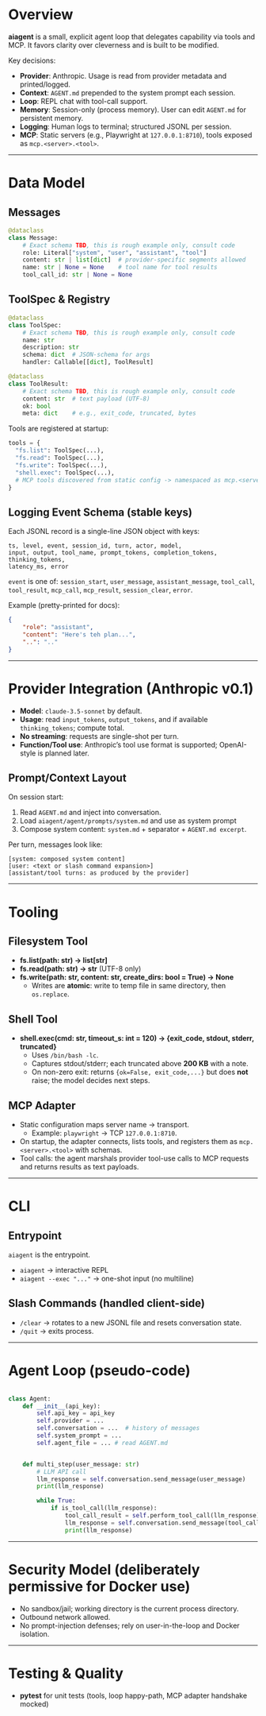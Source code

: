 # Overview
**aiagent** is a small, explicit agent loop that delegates capability via tools and MCP. It favors clarity over cleverness and is built to be modified.

Key decisions:
- **Provider**: Anthropic. Usage is read from provider metadata and printed/logged.
- **Context**: `AGENT.md` prepended to the system prompt each session.
- **Loop**: REPL chat with tool-call support.
- **Memory**: Session-only (process memory). User can edit `AGENT.md` for persistent memory.
- **Logging**: Human logs to terminal; structured JSONL per session.
- **MCP**: Static servers (e.g., Playwright at `127.0.0.1:8710`), tools exposed as `mcp.<server>.<tool>`.

---

# Data Model

## Messages
```python
@dataclass
class Message:
    # Exact schema TBD, this is rough example only, consult code
    role: Literal["system", "user", "assistant", "tool"]
    content: str | list[dict]  # provider-specific segments allowed
    name: str | None = None    # tool name for tool results
    tool_call_id: str | None = None
```

## ToolSpec & Registry
```python
@dataclass
class ToolSpec:
    # Exact schema TBD, this is rough example only, consult code
    name: str
    description: str
    schema: dict  # JSON-schema for args
    handler: Callable[[dict], ToolResult]

@dataclass
class ToolResult:
    # Exact schema TBD, this is rough example only, consult code
    content: str  # text payload (UTF-8)
    ok: bool
    meta: dict    # e.g., exit_code, truncated, bytes
```

Tools are registered at startup:
```python
tools = {
  "fs.list": ToolSpec(...),
  "fs.read": ToolSpec(...),
  "fs.write": ToolSpec(...),
  "shell.exec": ToolSpec(...),
  # MCP tools discovered from static config -> namespaced as mcp.<server>.<tool>
}
```

## Logging Event Schema (stable keys)
Each JSONL record is a single-line JSON object with keys:
```
ts, level, event, session_id, turn, actor, model,
input, output, tool_name, prompt_tokens, completion_tokens, thinking_tokens,
latency_ms, error
```
`event` is one of: `session_start`, `user_message`, `assistant_message`, `tool_call`, `tool_result`, `mcp_call`, `mcp_result`, `session_clear`, `error`.

Example (pretty-printed for docs):
```json
{
    "role": "assistant",
    "content": "Here's teh plan...",
    "..": ".."
}
```

---

# Provider Integration (Anthropic v0.1)
- **Model**: `claude-3.5-sonnet` by default.
- **Usage**: read `input_tokens`, `output_tokens`, and if available `thinking_tokens`; compute total.
- **No streaming**: requests are single-shot per turn.
- **Function/Tool use**: Anthropic’s tool use format is supported; OpenAI-style is planned later.

## Prompt/Context Layout
On session start:
1. Read `AGENT.md` and inject into conversation.
2. Load `aiagent/agent/prompts/system.md` and use as system prompt
3. Compose system content: `system.md` + separator + `AGENT.md excerpt`.

Per turn, messages look like:
```
[system: composed system content]
[user: <text or slash command expansion>]
[assistant/tool turns: as produced by the provider]
```

---

# Tooling

## Filesystem Tool
- **fs.list(path: str) -> list[str]**
- **fs.read(path: str) -> str** (UTF-8 only)
- **fs.write(path: str, content: str, create_dirs: bool = True) -> None**
  - Writes are **atomic**: write to temp file in same directory, then `os.replace`.

## Shell Tool
- **shell.exec(cmd: str, timeout_s: int = 120) -> {exit_code, stdout, stderr, truncated}**
  - Uses `/bin/bash -lc`.
  - Captures stdout/stderr; each truncated above **200 KB** with a note.
  - On non-zero exit: returns `{ok=False, exit_code,...}` but does **not** raise; the model decides next steps.

## MCP Adapter
- Static configuration maps server name → transport.
  - Example: `playwright` → TCP `127.0.0.1:8710`.
- On startup, the adapter connects, lists tools, and registers them as `mcp.<server>.<tool>` with schemas.
- Tool calls: the agent marshals provider tool-use calls to MCP requests and returns results as text payloads.

---

# CLI

## Entrypoint
`aiagent` is the entrypoint.

- `aiagent` -> interactive REPL
- `aiagent --exec "..."` -> one-shot input (no multiline)

## Slash Commands (handled client-side)
- `/clear` -> rotates to a new JSONL file and resets conversation state.
- `/quit` -> exits process.

---

# Agent Loop (pseudo-code)
```python

class Agent:
    def __init__(api_key):
        self.api_key = api_key
        self.provider = ...
        self.conversation = ...  # history of messages
        self.system_prompt = ...
        self.agent_file = ... # read AGENT.md


    def multi_step(user_message: str)
        # LLM API call
        llm_response = self.conversation.send_message(user_message)
        print(llm_response)

        while True:
            if is_tool_call(llm_response):
                tool_call_result = self.perform_tool_call(llm_response)
                llm_response = self.conversation.send_message(tool_call_result)
                print(llm_response)
```

---

# Security Model (deliberately permissive for Docker use)
- No sandbox/jail; working directory is the current process directory.
- Outbound network allowed.
- No prompt-injection defenses; rely on user-in-the-loop and Docker isolation.

---

# Testing & Quality
- **pytest** for unit tests (tools, loop happy-path, MCP adapter handshake mocked)

